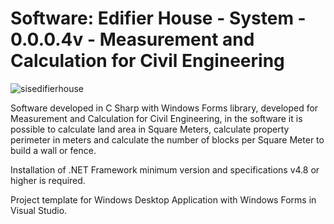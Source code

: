 # Software: Edifier House - System - 0.0.0.4v - Measurement and Calculation for Civil Engineering

![sisedifierhouse](https://repository-images.githubusercontent.com/871152858/083ae94d-2cbb-4e30-80da-34e9c6d26169)

Software developed in C Sharp with Windows Forms library, developed for Measurement and Calculation for Civil Engineering, in the software it is possible to calculate land area in Square Meters, calculate property perimeter in meters and calculate the number of blocks per Square Meter to build a wall or fence.

Installation of .NET Framework minimum version and specifications v4.8 or higher is required.

Project template for Windows Desktop Application with Windows Forms in Visual Studio.
